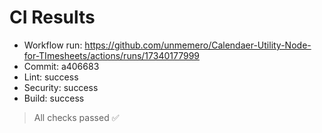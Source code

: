# CI Results

- Workflow run: https://github.com/unmemero/Calendaer-Utility-Node-for-TImesheets/actions/runs/17340177999
- Commit: a406683
- Lint:     success
- Security: success
- Build:    success

> All checks passed ✅
